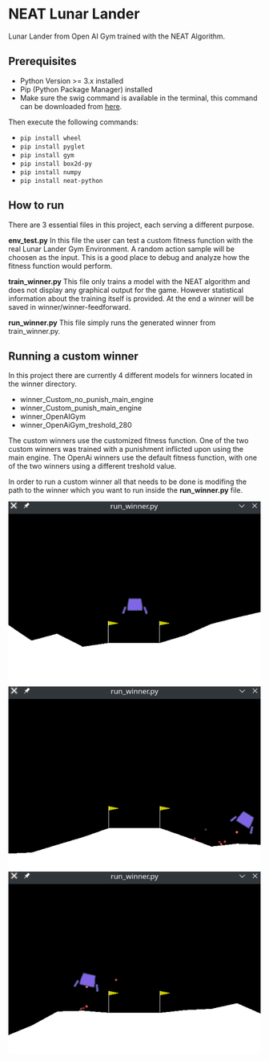 # NEAT Lunar Lander
Lunar Lander from Open AI Gym trained with the NEAT Algorithm.

## Prerequisites
* Python Version >= 3.x installed
* Pip (Python Package Manager) installed
* Make sure the swig command is available in the terminal, this command can be downloaded from [here](http://www.swig.org/download.html).

Then execute the following commands:
* `pip install wheel`
* `pip install pyglet`
* `pip install gym`
* `pip install box2d-py`
* `pip install numpy`
* `pip install neat-python`


## How to run
There are 3 essential files in this project, each serving a different purpose.

**env_test.py**
In this file the user can test a custom fitness function with the real Lunar Lander Gym Environment. A random action sample will be choosen as the input. This is a good place to debug and analyze how the fitness function would perform.

**train_winner.py**
This file only trains a model with the NEAT algorithm and does not display any graphical output for the game. However statistical information about the training itself is provided. At the end a winner will be saved in winner/winner-feedforward.

**run_winner.py**
This file simply runs the generated winner from train_winner.py.


## Running a custom winner
In this project there are currently 4 different models for winners located in the winner directory.

* winner_Custom_no_punish_main_engine
* winner_Custom_punish_main_engine
* winner_OpenAIGym
* winner_OpenAiGym_treshold_280

The custom winners use the customized fitness function. One of the two custom winners was trained with a punishment inflicted upon using the main engine.
The OpenAi winners use the default fitness function, with one of the two winners using a different treshold value.

In order to run a custom winner all that needs to be done is modifing the path to the winner which you want to run inside the **run_winner.py** file.

![Sample Image One](./documentation/images/sample-image-01.png)
![Sample Image Two](./documentation/images/sample-image-02.png)
![Sample Image Three](./documentation/images/sample-image-03.png)


